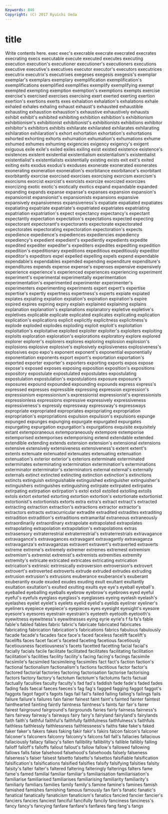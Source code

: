 ```yaml
---
Keywords: 846 
Copyright: (C) 2017 Ryuichi Ueda
---
```


# title

Write contents here.
 exec exec's execrable execrate
execrated execrates execrating execs executable execute executed executes executing execution
execution's executioner executioner's executioners executions executive executive's executives executor executor's
executors executrices executrix executrix's executrixes exegeses exegesis exegesis's exemplar exemplar's
exemplars exemplary exemplification exemplification's exemplifications exemplified exemplifies exemplify exemplifying exempt
exempted exempting exemption exemption's exemptions exempts exercise exercise's exercised exercises
exercising exert exerted exerting exertion exertion's exertions exerts exes exhalation
exhalation's exhalations exhale exhaled exhales exhaling exhaust exhaust's exhausted exhaustible
exhausting exhaustion exhaustion's exhaustive exhaustively exhausts exhibit exhibit's exhibited exhibiting
exhibition exhibition's exhibitionism exhibitionism's exhibitionist exhibitionist's exhibitionists exhibitions exhibitor exhibitor's
exhibitors exhibits exhilarate exhilarated exhilarates exhilarating exhilaration exhilaration's exhort exhortation
exhortation's exhortations exhorted exhorting exhorts exhumation exhumation's exhumations exhume exhumed
exhumes exhuming exigencies exigency exigency's exigent exiguous exile exile's exiled
exiles exiling exist existed existence existence's existences existent existential existentialism
existentialism's existentialist existentialist's existentialists existentially existing exists exit exit's exited
exiting exits exodus exodus's exoduses exonerate exonerated exonerates exonerating exoneration
exoneration's exorbitance exorbitance's exorbitant exorbitantly exorcise exorcised exorcises exorcising exorcism
exorcism's exorcisms exorcist exorcist's exorcists exorcize exorcized exorcizes exorcizing exotic
exotic's exotically exotics expand expandable expanded expanding expands expanse expanse's
expanses expansion expansion's expansionist expansionist's expansionists expansions expansive expansively expansiveness
expansiveness's expatiate expatiated expatiates expatiating expatriate expatriate's expatriated expatriates expatriating
expatriation expatriation's expect expectancy expectancy's expectant expectantly expectation expectation's expectations
expected expecting expectorant expectorant's expectorants expectorate expectorated expectorates expectorating expectoration
expectoration's expects expedience expedience's expediences expediencies expediency expediency's expedient expedient's
expediently expedients expedite expedited expediter expediter's expediters expedites expediting expedition
expedition's expeditionary expeditions expeditious expeditiously expeditor expeditor's expeditors expel expelled
expelling expels expend expendable expendable's expendables expended expending expenditure expenditure's
expenditures expends expense expense's expenses expensive expensively experience experience's experienced
experiences experiencing experiment experiment's experimental experimentally experimentation experimentation's experimented experimenter
experimenter's experimenters experimenting experiments expert expert's expertise expertise's expertly expertness
expertness's experts expiate expiated expiates expiating expiation expiation's expiration expiration's
expire expired expires expiring expiry explain explained explaining explains explanation
explanation's explanations explanatory expletive expletive's expletives explicable explicate explicated explicates
explicating explication explication's explications explicit explicitly explicitness explicitness's explode exploded
explodes exploding exploit exploit's exploitation exploitation's exploitative exploited exploiter exploiter's
exploiters exploiting exploits exploration exploration's explorations exploratory explore explored explorer
explorer's explorers explores exploring explosion explosion's explosions explosive explosive's explosively
explosiveness explosiveness's explosives expo expo's exponent exponent's exponential exponentially exponentiation
exponents export export's exportation exportation's exported exporter exporter's exporters exporting
exports expos expose expose's exposed exposes exposing exposition exposition's expositions
expository expostulate expostulated expostulates expostulating expostulation expostulation's expostulations exposure exposure's
exposures expound expounded expounding expounds express express's expressed expresses expressible
expressing expression expression's expressionism expressionism's expressionist expressionist's expressionists expressionless expressions
expressive expressively expressiveness expressiveness's expressly expressway expressway's expressways expropriate expropriated
expropriates expropriating expropriation expropriation's expropriations expulsion expulsion's expulsions expunge expunged
expunges expunging expurgate expurgated expurgates expurgating expurgation expurgation's expurgations exquisite
exquisitely extant extemporaneous extemporaneously extempore extemporise extemporised extemporises extemporising extend
extendable extended extendible extending extends extension extension's extensional extensions extensive
extensively extensiveness extensiveness's extent extent's extents extenuate extenuated extenuates extenuating
extenuation extenuation's exterior exterior's exteriors exterminate exterminated exterminates exterminating extermination
extermination's exterminations exterminator exterminator's exterminators external external's externally externals extinct
extincted extincting extinction extinction's extinctions extincts extinguish extinguishable extinguished extinguisher
extinguisher's extinguishers extinguishes extinguishing extirpate extirpated extirpates extirpating extirpation extirpation's
extol extoll extolled extolling extolls extols extort extorted extorting extortion
extortion's extortionate extortionist extortionist's extortionists extorts extra extra's extract extract's
extracted extracting extraction extraction's extractions extractor extractor's extractors extracts extracurricular
extradite extradited extradites extraditing extradition extradition's extraditions extramarital extraneous extraneously
extraordinarily extraordinary extrapolate extrapolated extrapolates extrapolating extrapolation extrapolation's extrapolations extras
extrasensory extraterrestrial extraterrestrial's extraterrestrials extravagance extravagance's extravagances extravagant extravagantly extravaganza
extravaganza's extravaganzas extravert extravert's extraverted extraverts extreme extreme's extremely extremer
extremes extremest extremism extremism's extremist extremist's extremists extremities extremity extremity's
extricate extricated extricates extricating extrication extrication's extrinsic extrinsically extroversion extroversion's
extrovert extrovert's extroverted extroverts extrude extruded extrudes extruding extrusion extrusion's
extrusions exuberance exuberance's exuberant exuberantly exude exuded exudes exuding exult
exultant exultantly exultation exultation's exulted exulting exults eye eye's eyeball
eyeball's eyeballed eyeballing eyeballs eyebrow eyebrow's eyebrows eyed eyeful eyeful's
eyefuls eyeglass eyeglass's eyeglasses eyeing eyelash eyelash's eyelashes eyelet eyelet's
eyelets eyelid eyelid's eyelids eyeliner eyeliner's eyeliners eyepiece eyepiece's eyepieces
eyes eyesight eyesight's eyesore eyesore's eyesores eyestrain eyestrain's eyeteeth eyetooth
eyetooth's eyewitness eyewitness's eyewitnesses eying eyrie eyrie's f fa fa's
fable fable's fabled fables fabric fabric's fabricate fabricated fabricates fabricating
fabrication fabrication's fabrications fabrics fabulous fabulously facade facade's facades face
face's faced faceless facelift facelift's facelifts faces facet facet's faceted
faceting facetious facetiously facetiousness facetiousness's facets facetted facetting facial facial's
facially facials facile facilitate facilitated facilitates facilitating facilitation facilitation's facilities
facility facility's facing facing's facings facsimile facsimile's facsimiled facsimileing facsimiles
fact fact's faction faction's factional factionalism factionalism's factions factitious factor
factor's factored factorial factories factoring factorisation factorise factorising factors factory
factory's factotum factotum's factotums facts factual factually faculties faculty faculty's
fad fad's faddish fade fade's faded fades fading fads faecal
faeces faeces's fag fag's fagged fagging faggot faggot's faggots fagot
fagot's fagots fags fail fail's failed failing failing's failings fails
failure failure's failures fain fainer fainest faint faint's fainted fainter
faintest fainthearted fainting faintly faintness faintness's faints fair fair's fairer
fairest fairground fairground's fairgrounds fairies fairly fairness fairness's fairs fairway
fairway's fairways fairy fairy's fairyland fairyland's fairylands faith faith's faithful
faithful's faithfully faithfulness faithfulness's faithfuls faithless faithlessly faithlessness faithlessness's faiths
fake fake's faked faker faker's fakers fakes faking fakir fakir's
fakirs falcon falcon's falconer falconer's falconers falconry falconry's falcons fall
fall's fallacies fallacious fallaciously fallacy fallacy's fallen fallibility fallibility's fallible
fallibly falling falloff falloff's falloffs fallout fallout's fallow fallow's fallowed
fallowing fallows falls false falsehood falsehood's falsehoods falsely falseness falseness's
falser falsest falsetto falsetto's falsettos falsifiable falsification falsification's falsifications falsified
falsifies falsify falsifying falsities falsity falsity's falter falter's faltered faltering
falteringly falterings falters fame fame's famed familial familiar familiar's familiarisation
familiarisation's familiarise familiarised familiarises familiarising familiarity familiarity's familiarly familiars families
family family's famine famine's famines famish famished famishes famishing famous
famously fan fan's fanatic fanatic's fanatical fanatically fanaticism fanaticism's fanatics
fancied fancier fancier's fanciers fancies fanciest fanciful fancifully fancily fanciness
fanciness's fancy fancy's fancying fanfare fanfare's fanfares fang fang's fangs
